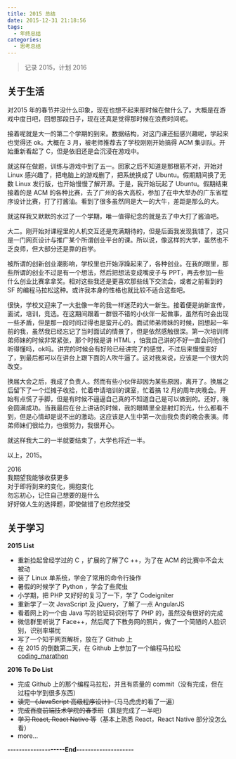 ```yaml
---
title: 2015 总结
date: 2015-12-31 21:18:56
tags: 
  - 年终总结
categories: 
  - 思考总结
---
```

> 记录 2015，计划 2016

## 关于生活

对2015 年的春节并没什么印象，现在也想不起来那时候在做什么了。大概是在游戏中度日吧，回想那段日子，现在还真是觉得那时候在浪费时间呢。

接着呢就是大一的第二个学期的到来。数据结构，对这门课还挺感兴趣呢，学起来也觉得还 ok。大概在 3 月，被老师推荐去了学校刚刚开始搞得 ACM 集训队。开始重新看起了 C，但是依旧还是会沉浸在游戏中。

就这样在做题，训练与游戏中到了五一。回家之后不知道是那根筋不对，开始对 Linux 感兴趣了，把电脑上的游戏删了，把系统换成了 Ubuntu。假期期间换了无数 Linux 发行版，也开始慢慢了解开源。于是，我开始玩起了 Ubuntu。假期结束接着的是 ACM 的各种比赛，去了广州的各大高校，参加了在中大举办的广东省程序设计比赛，打了打酱油。看到了很多虽然同是大一的大牛，差距是那么的大。

就这样我又默默的水过了一个学期，唯一值得纪念的就是去了中大打了酱油吧。

大二。刚开始对课程里的人机交互还是充满期待的，但是后面我发现我错了，这只是一门网页设计与推广某个所谓创业平台的课。所以说，像这样的大学，虽然也不乏良师，但大部分还是靠的自学。

<!--more-->
被所谓的创新创业潮影响，学校里也开始浮躁起来了，各种创业。在我的眼里，那些所谓的创业不过是有一个想法，然后把想法变成嘴皮子与 PPT，再去参加一些什么创业比赛拿拿奖。相对这些我还是更喜欢那些线下交流会，或者之前看到的 SF 的编程马拉松这种。或许我本身的性格也就比较不适合这些吧。

很快，学校又迎来了一大批像一年的我一样迷茫的大一新生。接着便是纳新宣传，面试，培训，竞选。在这期间跟着一群很不错的小伙伴一起做事，虽然有时会出现一些矛盾，但是那一段时间过得也是蛮开心的。面试师弟师妹的时候，回想起一年前的我，虽然我已经忘记了当时面试的情景了，但是依然感触很深。第一次培训师弟师妹的时候非常紧张，那个时候是讲 HTML ，怕我自己讲的不好一直会问他们听得懂吗，ok吗。讲完的时候会有好险已经讲完了的感觉，不过后来慢慢变好了，到最后都可以在讲台上跟下面的人吹牛逼了。这对我来说，应该是一个很大的改变。

换届大会之后，我成了负责人。然而有些小伙伴却因为某些原因，离开了。换届之后留下了一个烂摊子收拾，忙着申请培训的课室，忙着搞 12 月的周年庆晚会。开始有点慌了手脚，但是有时候不逼逼自己真的不知道自己是可以做到的。还好，晚会圆满成功。当我最后在台上讲话的时候，我的眼睛里全是射灯的光，什么都看不到，但是心情却是说不出的激动。这应该是人生中第一次由我负责的晚会表演。师弟师妹们很给力，也很努力，我很开心。

就这样我大二的一半就要结束了，大学也将近一半。

以上，2015。

2016   
我期望我能够收获更多  
对于即将到来的变化，拥抱变化  
勿忘初心，记住自己想要的是什么  
好好做人生的选择题，即使做错了也欣然接受

## 关于学习
**2015 List**
- 重新捡起曾经学过的 C ，扩展的了解了C ++，为了在 ACM 的比赛中不会太被动
- 装了 Linux 单系统，学会了常用的命令行操作
- 暑假的时候学了 Python ，学会了些爬虫
- 小学期，把 PHP 又好好的复习了一下，学了 Codeigniter
- 重新学了一次 JavaScript 及 jQuery，了解了一点 AngularJS
- 看着网上的一个由 Java 写的验证码识别写了 PHP 的，虽然没有很好的完成
- 微信群里听说了 Face++，然后爬了下教务网的照片，做了一个简陋的人脸识别，识别率堪忧
- 写了一个知乎网页解析，放在了 Github 上
- 在 2015 的倒数第二天，在 Github 上参加了一个编程马拉松 [coding_marathon](https://github.com/geekan/coding_marathon/issues/12)

**2016 To Do List**
- 完成 Github 上的那个编程马拉松，并且有质量的 commit（没有完成，但在过程中学到很多东西）
- ~~读完 《JavaScript 高级程序设计》~~（马马虎虎的看了一遍）
- ~~完成百度前端技术学院的春季班~~（算是完成了一半吧）
- ~~学习 React, React Native 等~~（基本上熟悉 React，React Native 部分没怎么看）
- more...

**--------------------End--------------------**

